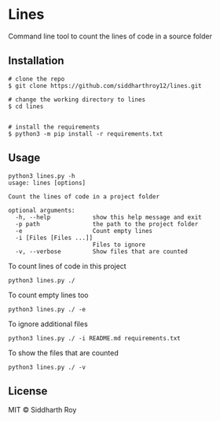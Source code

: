 # Lines

Command line tool to count the lines of code in a source folder

## Installation

```
# clone the repo
$ git clone https://github.com/siddharthroy12/lines.git

# change the working directory to lines
$ cd lines


# install the requirements
$ python3 -m pip install -r requirements.txt
```

## Usage

```
python3 lines.py -h
usage: lines [options]

Count the lines of code in a project folder

optional arguments:
  -h, --help            show this help message and exit
  -p path               the path to the project folder
  -e                    Count empty lines
  -i [Files [Files ...]]
                        Files to ignore
  -v, --verbose         Show files that are counted
```

To count lines of code in this project
```
python3 lines.py ./
```

To count empty lines too
```
python3 lines.py ./ -e
```

To ignore additional files
```
python3 lines.py ./ -i README.md requirements.txt
```

To show the files that are counted
```
python3 lines.py ./ -v
```

## License

MIT © Siddharth Roy
